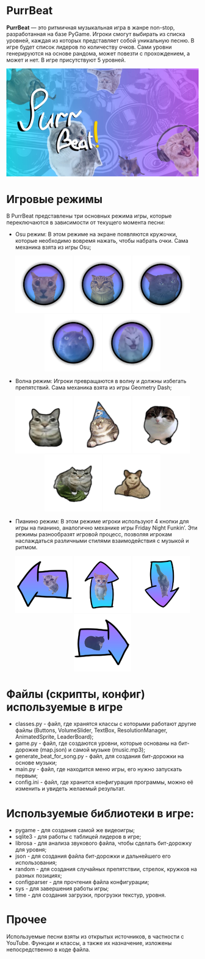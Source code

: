 # PurrBeat
**PurrBeat** — это ритмичная музыкальная игра в жанре non-stop, разработанная на базе PyGame. Игроки смогут выбирать из списка уровней, каждая из которых представляет собой уникальную песню. В игре будет список лидеров по количеству очков. Сами уровни генерируются на основе рандома, может повезти с прохождением, а может и нет. В игре присутствуют 5 уровней.

<img src="data/background_image.png">

# Игровые режимы
В PurrBeat представлены три основных режима игры, которые переключаются в зависимости от текущего момента песни:
- Osu режим: В этом режиме на экране появляются кружочки, которые необходимо вовремя нажать, чтобы набрать очки. Сама механика взята из игры Osu;

<div align="center">
    <img src="data/assets/osu_mode/circle1.png" style="width: 150px; height: 150px;">
    <img src="data/assets/osu_mode/circle2.png" style="width: 150px; height: 150px;">
    <img src="data/assets/osu_mode/circle3.png" style="width: 150px; height: 150px;">
    <img src="data/assets/osu_mode/circle4.png" style="width: 150px; height: 150px;">
    <img src="data/assets/osu_mode/circle5.png" style="width: 150px; height: 150px;">
</div>

- Волна режим: Игроки превращаются в волну и должны избегать препятствий. Сама механика взята из игры Geometry Dash;

<div align="center">
    <img src="data/assets/wave_mode/cat1.png" style="width: 150px; height: 150px;">
    <img src="data/assets/wave_mode/cat2.png" style="width: 150px; height: 150px;">
    <img src="data/assets/wave_mode/cat3.png" style="width: 150px; height: 150px;">
    <img src="data/assets/wave_mode/cat4.png" style="width: 150px; height: 150px;">
    <img src="data/assets/wave_mode/cat5.png" style="width: 150px; height: 150px;">
</div>

- Пианино режим: В этом режиме игроки используют 4 кнопки для игры на пианино, аналогично механике игры Friday Night Funkin’.
Эти режимы разнообразят игровой процесс, позволяя игрокам наслаждаться различными стилями взаимодействия с музыкой и ритмом.

<div align="center">
    <img src="data/assets/arrows_mode/left_arrow.png" style="width: 150px; height: 150px;">
    <img src="data/assets/arrows_mode/up_arrow.png" style="width: 150px; height: 150px;">
    <img src="data/assets/arrows_mode/down_arrow.png" style="width: 150px; height: 150px;">
    <img src="data/assets/arrows_mode/right_arrow.png" style="width: 150px; height: 150px;">
</div>

# Файлы (скрипты, конфиг) используемые в игре
- classes.py - файл, где хранятся классы с которыми работают другие файлы (Buttons, VolumeSlider, TextBox, ResolutionManager, AnimatedSprite, LeaderBoard);
- game.py - файл, где создаются уровни, которые основаны на бит-дорожке (map.json) и самой музыке (music.mp3);
- generate_beat_for_song.py - файл, для создания бит-дорожки на основе музыки;
- main.py - файл, где находится меню игры, его нужно запускать первым;
- config.ini - файл, где хранится конфигурация программы, можно её изменить и увидеть желаемый результат.

# Используемые библиотеки в игре: 
- pygame - для создания самой же видеоигры;
- sqlite3 - для работы с таблицей лидеров в игре;
- librosa - для анализа звукового файла, чтобы сделать бит-дорожку для уровня;
- json - для создания файла бит-дорожки и дальнейшего его использования;
- random - для создания случайных препятствии, стрелок, кружков на разных позициях;
- configparser - для прочтения файла конфигурации;
- sys - для завершения работы игры;
- time - для создания загрузки, прогрузки текстур, уровня.

# Прочее
Используемые песни взяты из открытых источников, в частности с YouTube. Функции и классы, а также их назначение, изложены непосредственно в коде файла.
